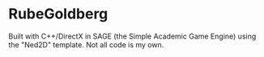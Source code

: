 # RubeGoldberg

Built with C++/DirectX in SAGE (the Simple Academic Game Engine) using the "Ned2D" template. Not all code is my own.
